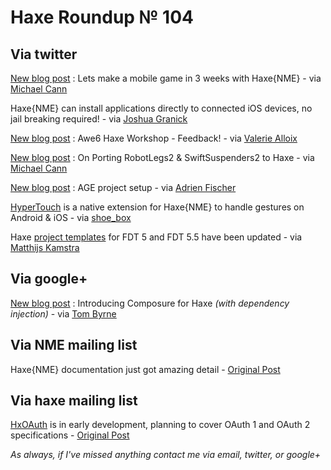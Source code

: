 [_template]: ../templates/roundup.html
# Haxe Roundup № 104

## Via twitter

[New blog post][link 1] : Lets make a mobile game in 3 weeks with Haxe{NME} - via [Michael Cann][link 2]

Haxe{NME} can install applications directly to connected iOS devices, no jail breaking required! - via [Joshua Granick][link 3]

[New blog post][link 4] : Awe6 Haxe Workshop - Feedback! - via [Valerie Alloix][link 5]

[New blog post][link 6] : On Porting RobotLegs2 &amp; SwiftSuspenders2 to Haxe - via [Michael Cann][link 7]

[New blog post][link 8] : AGE project setup - via [Adrien Fischer][link 9]

[HyperTouch][link 10] is a native extension for Haxe{NME} to handle gestures on Android &amp; iOS - via [shoe_box][link 11]

Haxe [project templates][link 12] for FDT 5 and FDT 5.5 have been updated - via [Matthijs Kamstra][link 13]

## Via google+

[New blog post][link 14] : Introducing Composure for Haxe *(with dependency injection)* - via [Tom Byrne][link 15]

## Via NME mailing list

Haxe{NME} documentation just got amazing detail - [Original Post][link 16]

## Via haxe mailing list

[HxOAuth][link 17] is in early development, planning to cover OAuth 1 and OAuth 2 specifications - [Original Post][link 18]

*As always, if I've missed anything contact me via email, twitter, or google+*

[link 1]: http://mikecann.co.uk/personal-projects/lets-make-a-mobile-game-in-3-weeks-with-haxe-nme/ "New blog post"
[link 2]: https://www.twitter.com/mikeysee "Michael Cann"
[link 3]: https://www.twitter.com/singmajesty "Joshua Granick"
[link 4]: http://www.silexlabs.org/133445/the-blog/haxe-workshop-le-feedback/ "New blog post"
[link 5]: https://www.twitter.com/elimak "Valerie Alloix"
[link 6]: http://mikecann.co.uk/programming/on-porting-robotlegs2-swiftsupenders2-to-haxe/ "New blog post"
[link 7]: https://www.twitter.com/mikeysee "Michael Cann"
[link 8]: http://revolugame.com/age-project-setup/ "New blog post"
[link 9]: https://www.twitter.com/RevoluGame "Adrien Fischer"
[link 10]: https://github.com/shoebox/HyperTouch "HyperTouch"
[link 11]: https://www.twitter.com/shoe_box "shoe_box"
[link 12]: https://github.com/MatthijsKamstra/FDT-Haxe-project-templates "project templates"
[link 13]: https://www.twitter.com/MatthijsKamstra "Matthijs Kamstra"
[link 14]: http://www.tbyrne.org/introducing-composure-for-haxe-with-dependency-injection "New blog post"
[link 15]: http://www.tbyrne.org "Tom Byrne"
[link 16]: http://haxe.org/forum/thread/3611 "Original Post"
[link 17]: http://code.google.com/p/hxoauth/ "HxOAuth"
[link 18]: https://groups.google.com/d/msg/haxelang/Lzm1aLLbgbQ/FLhkkSwfO0QJ "Original Post"

